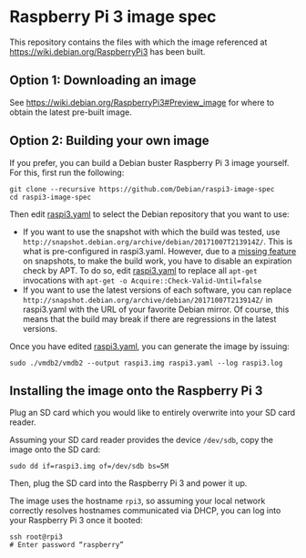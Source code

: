 # Raspberry Pi 3 image spec

This repository contains the files with which the image referenced at
https://wiki.debian.org/RaspberryPi3 has been built.

## Option 1: Downloading an image

See https://wiki.debian.org/RaspberryPi3#Preview_image for where to obtain the latest pre-built image.

## Option 2: Building your own image

If you prefer, you can build a Debian buster Raspberry Pi 3 image yourself. For
this, first run the following:

```shell
git clone --recursive https://github.com/Debian/raspi3-image-spec
cd raspi3-image-spec
```

Then edit [raspi3.yaml](raspi3.yaml) to select the Debian repository that you
want to use:

- If you want to use the snapshot with which the build was tested, use
    `http://snapshot.debian.org/archive/debian/20171007T213914Z/`. This is what
    is pre-configured in raspi3.yaml. However, due to a [missing
    feature](https://bugs.debian.org/cgi-bin/bugreport.cgi?bug=763419) on
    snapshots, to make the build work, you have to disable an expiration check
    by APT. To do so, edit [raspi3.yaml](raspi3.yaml) to replace all
    `apt-get` invocations with `apt-get -o Acquire::Check-Valid-Until=false`
- If you want to use the latest versions of each software, you can replace
    `http://snapshot.debian.org/archive/debian/20171007T213914Z/` in raspi3.yaml
    with the URL of your favorite Debian mirror. Of course, this means that the
    build may break if there are regressions in the latest versions.

Once you have edited [raspi3.yaml](raspi3.yaml), you can generate the image by
issuing:

```shell
sudo ./vmdb2/vmdb2 --output raspi3.img raspi3.yaml --log raspi3.log
```

## Installing the image onto the Raspberry Pi 3

Plug an SD card which you would like to entirely overwrite into your SD card reader.

Assuming your SD card reader provides the device `/dev/sdb`, copy the image onto the SD card:

```shell
sudo dd if=raspi3.img of=/dev/sdb bs=5M
```

Then, plug the SD card into the Raspberry Pi 3 and power it up.

The image uses the hostname `rpi3`, so assuming your local network correctly resolves hostnames communicated via DHCP, you can log into your Raspberry Pi 3 once it booted:

```shell
ssh root@rpi3
# Enter password “raspberry”
```

